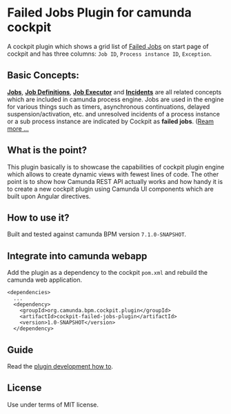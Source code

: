 Failed Jobs Plugin for camunda cockpit
=================================

A cockpit plugin which shows a grid list of [Failed Jobs](http://docs.camunda.org/latest/guides/user-guide/#cockpit-failed-jobs) on start page of cockpit and has three columns: `Job ID`, `Process instance ID`, `Exception`.

Basic Concepts:
-----------------------------
**[Jobs](http://docs.camunda.org/latest/guides/user-guide/#process-engine-process-engine-concepts-jobs-and-job-definitions)**, **[Job Definitions](http://docs.camunda.org/latest/guides/user-guide/#process-engine-process-engine-concepts-jobs-and-job-definitions)**, **[Job Executor](http://docs.camunda.org/latest/guides/user-guide/#process-engine-the-job-executor)** and **[Incidents](http://docs.camunda.org/latest/guides/user-guide/#process-engine-incidents)** are all related concepts which are included in camunda process engine.
Jobs are used in the engine for various things such as timers, asynchronous continuations, delayed suspension/activation, etc. and unresolved incidents of a process instance or a sub process instance are indicated by Cockpit as **failed jobs**. ([Ream more ...]((http://docs.camunda.org/latest/guides/user-guide/#cockpit-failed-jobs))

What is the point?
-----------------------------
This plugin basically is to showcase the capabilities of cockpit plugin engine which allows to create dynamic views with fewest lines of code. The other point is to show how Camunda REST API actually works and how handy it is to create a new cockpit plugin using Camunda UI components which are built upon Angular directives.

How to use it?
-----------------------------
Built and tested against camunda BPM version `7.1.0-SNAPSHOT`.


Integrate into camunda webapp
-----------------------------

Add the plugin as a dependency to the cockpit `pom.xml` and rebuild the camunda web application.

    <dependencies>
      ...
      <dependency>
        <groupId>org.camunda.bpm.cockpit.plugin</groupId>
        <artifactId>cockpit-failed-jobs-plugin</artifactId>
        <version>1.0-SNAPSHOT</version>
      </dependency>


Guide
-----

Read the [plugin development how to](http://docs.camunda.org/latest/real-life/how-to/#cockpit-how-to-develop-a-cockpit-plugin).


License
-------

Use under terms of MIT license.